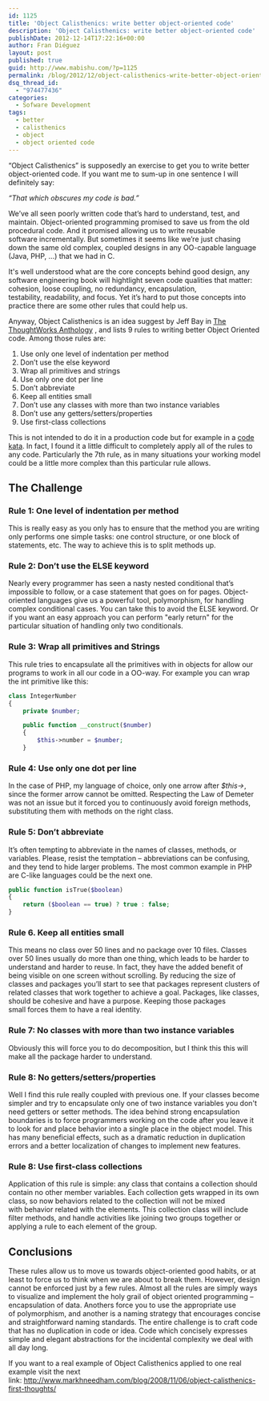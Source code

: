 ```yaml
---
id: 1125
title: 'Object Calisthenics: write better object-oriented code'
description: 'Object Calisthenics: write better object-oriented code'
publishDate: 2012-12-14T17:22:16+00:00
author: Fran Diéguez
layout: post
published: true
guid: http://www.mabishu.com/?p=1125
permalink: /blog/2012/12/object-calisthenics-write-better-object-oriented-code/
dsq_thread_id:
  - "974477436"
categories:
  - Sofware Development
tags:
  - better
  - calisthenics
  - object
  - object oriented code
---
```

“Object Calisthenics” is supposedly an exercise to get you to write better object-oriented code. If you want me to sum-up in one sentence I will definitely say:

<cite>“That which obscures my code is bad.”</cite>

We’ve all seen poorly written code that’s hard to understand, test, and maintain. Object-oriented programming promised to save us from the old procedural code. And it promised allowing us to write reusable software incrementally. But sometimes it seems like we’re just chasing down the same old complex, coupled designs in any OO-capable language (Java, PHP, ...) that we had in C.

It's well understood what are the core concepts behind good design, any software engineering book will hightlight seven code qualities that matter: cohesion, loose coupling, no redundancy, encapsulation, testability, readability, and focus. Yet it’s hard to put those concepts into practice there are some other rules that could help us.


Anyway, Object Calisthenics is an idea suggest by Jeff Bay in <a href="http://www.amazon.co.uk/ThoughtWorks-Anthology-Technology-Innovation-Programmers/dp/193435614X/ref=sr_1_1?ie=UTF8&amp;s=books&amp;qid=1225966906&amp;sr=8-1">The ThoughtWorks Anthology</a> , and lists 9 rules to writing better Object Oriented code. Among those rules are:

1.  Use only one level of indentation per method
2.  Don’t use the else keyword
3.  Wrap all primitives and strings
4.  Use only one dot per line
5.  Don’t abbreviate
6.  Keep all entities small
7.  Don’t use any classes with more than two instance variables
8.  Don’t use any getters/setters/properties
9.  Use first-class collections

This is not intended to do it in a production code but for example in a <a title="Kata in Wikipedia" href="http://en.wikipedia.org/wiki/Kata_(programming)">code kata</a>. In fact, I found it a little difficult to completely apply all of the rules to any code. Particularly the 7th rule, as in many situations your working model could be a little more complex than this particular rule allows.

## The Challenge


### Rule 1: One level of indentation per method

This is really easy as you only has to ensure that the method you are writing only performs one simple tasks: one control structure, or one block of statements, etc. The way to achieve this is to split methods up.

### Rule 2: Don’t use the ELSE keyword

Nearly every programmer has seen a nasty nested conditional that’s impossible to follow, or a case statement that goes on for pages. Object-oriented languages give us a powerful tool, polymorphism, for handling complex conditional cases. You can take this to avoid the ELSE keyword. Or if you want an easy approach you can perform "early return" for the particular situation of handling only two conditionals.

### Rule 3: Wrap all primitives and Strings
This rule tries to encapsulate all the primitives with in objects for allow our programs to work in all our code in a OO-way. For example you can wrap the int primitive like this:

```php
class IntegerNumber
{
    private $number;

    public function __construct($number)
    {
        $this->number = $number;
    }
```

### Rule 4: Use only one dot per line

In the case of PHP, my language of choice, only one arrow after _$this->_, since the former arrow cannot be omitted. Respecting the Law of Demeter was not an issue but it forced you to continuously avoid foreign methods, substituting them with methods on the right class.

### Rule 5: Don’t abbreviate

It’s often tempting to abbreviate in the names of classes, methods, or variables. Please, resist the temptation – abbreviations can be confusing, and they tend to hide larger problems. The most common example in PHP are C-like languages could be the next one.

```php
public function isTrue($boolean)
{
    return ($boolean == true) ? true : false;
}
```

### Rule 6. Keep all entities small

This means no class over 50 lines and no package over 10 files. Classes over 50 lines usually do more than one thing, which leads to be harder to understand and harder to reuse. In fact, they have the added benefit of being visible on one screen without scrolling. By reducing the size of classes and packages you’ll start to see that packages represent clusters of related classes that work together to achieve a goal. Packages, like classes, should be cohesive and have a purpose. Keeping those packages small forces them to have a real identity.

### Rule 7: No classes with more than two instance variables

Obviously this will force you to do decomposition, but I think this this will make all the package harder to understand.

### Rule 8: No getters/setters/properties

Well I find this rule really coupled with previous one. If your classes become simpler and try to encapsulate only one of two instance variables you don't need getters or setter methods. The idea behind strong encapsulation boundaries is to force programmers working on the code after you leave it to look for and place behavior into a single place in the object model. This has many beneficial effects, such as a dramatic reduction in duplication errors and a better localization of changes to implement new features.

### Rule 8: Use first-class collections

Application of this rule is simple: any class that contains a collection should contain no other member variables. Each collection gets wrapped in its own class, so now behaviors related to the collection will not be mixed with behavior related with the elements. This collection class will include filter methods, and handle activities like joining two groups together or applying a rule to each element of the group.

## Conclusions

These rules allow us to move us towards object-oriented good habits, or at least to force us to think when we are about to break them. However, design cannot be enforced just by a few rules. Almost all the rules are simply ways to visualize and implement the holy grail of object oriented programming – encapsulation of data. Anothers force you to use the appropriate use of polymorphism, and another is a naming strategy that encourages concise and straightforward naming standards. The entire challenge is to craft code that has no duplication in code or idea. Code which concisely expresses simple and elegant abstractions for the incidental complexity we deal with all day long.

If you want to a real example of Object Calisthenics applied to one real example visit the next link: <a href="http://www.markhneedham.com/blog/2008/11/06/object-calisthenics-first-thoughts/">http://www.markhneedham.com/blog/2008/11/06/object-calisthenics-first-thoughts/</a>

